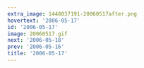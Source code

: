 ```yaml
---
extra_image: 1448037191-20060517after.png
hovertext: '2006-05-17'
id: '2006-05-17'
image: 20060517.gif
next: '2006-05-18'
prev: '2006-05-16'
title: '2006-05-17'
---
```

